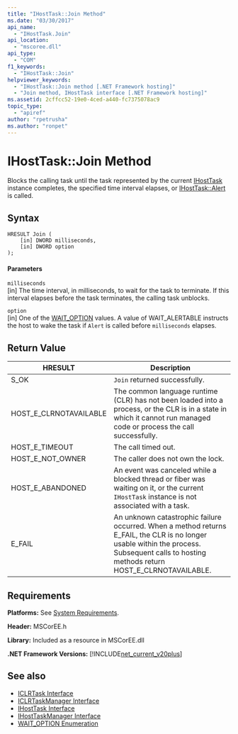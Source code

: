 ```yaml
---
title: "IHostTask::Join Method"
ms.date: "03/30/2017"
api_name: 
  - "IHostTask.Join"
api_location: 
  - "mscoree.dll"
api_type: 
  - "COM"
f1_keywords: 
  - "IHostTask::Join"
helpviewer_keywords: 
  - "IHostTask::Join method [.NET Framework hosting]"
  - "Join method, IHostTask interface [.NET Framework hosting]"
ms.assetid: 2cffcc52-19e0-4ced-a440-fc7375078ac9
topic_type: 
  - "apiref"
author: "rpetrusha"
ms.author: "ronpet"
---
```

# IHostTask::Join Method
Blocks the calling task until the task represented by the current [IHostTask](../../../../docs/framework/unmanaged-api/hosting/ihosttask-interface.md) instance completes, the specified time interval elapses, or [IHostTask::Alert](../../../../docs/framework/unmanaged-api/hosting/ihosttask-alert-method.md) is called.  
  
## Syntax  
  
```  
HRESULT Join (  
    [in] DWORD milliseconds,  
    [in] DWORD option  
);  
```  
  
#### Parameters  
 `milliseconds`  
 [in] The time interval, in milliseconds, to wait for the task to terminate. If this interval elapses before the task terminates, the calling task unblocks.  
  
 `option`  
 [in] One of the [WAIT_OPTION](../../../../docs/framework/unmanaged-api/hosting/wait-option-enumeration.md) values. A value of WAIT_ALERTABLE instructs the host to wake the task if `Alert` is called before `milliseconds` elapses.  
  
## Return Value  
  
|HRESULT|Description|  
|-------------|-----------------|  
|S_OK|`Join` returned successfully.|  
|HOST_E_CLRNOTAVAILABLE|The common language runtime (CLR) has not been loaded into a process, or the CLR is in a state in which it cannot run managed code or process the call successfully.|  
|HOST_E_TIMEOUT|The call timed out.|  
|HOST_E_NOT_OWNER|The caller does not own the lock.|  
|HOST_E_ABANDONED|An event was canceled while a blocked thread or fiber was waiting on it, or the current `IHostTask` instance is not associated with a task.|  
|E_FAIL|An unknown catastrophic failure occurred. When a method returns E_FAIL, the CLR is no longer usable within the process. Subsequent calls to hosting methods return HOST_E_CLRNOTAVAILABLE.|  
  
## Requirements  
 **Platforms:** See [System Requirements](../../../../docs/framework/get-started/system-requirements.md).  
  
 **Header:** MSCorEE.h  
  
 **Library:** Included as a resource in MSCorEE.dll  
  
 **.NET Framework Versions:** [!INCLUDE[net_current_v20plus](../../../../includes/net-current-v20plus-md.md)]  
  
## See also
- [ICLRTask Interface](../../../../docs/framework/unmanaged-api/hosting/iclrtask-interface.md)
- [ICLRTaskManager Interface](../../../../docs/framework/unmanaged-api/hosting/iclrtaskmanager-interface.md)
- [IHostTask Interface](../../../../docs/framework/unmanaged-api/hosting/ihosttask-interface.md)
- [IHostTaskManager Interface](../../../../docs/framework/unmanaged-api/hosting/ihosttaskmanager-interface.md)
- [WAIT_OPTION Enumeration](../../../../docs/framework/unmanaged-api/hosting/wait-option-enumeration.md)
